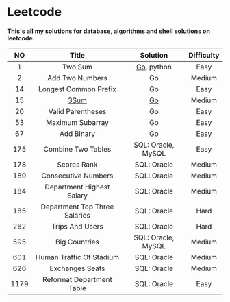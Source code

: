 # Leetcode

**This's all my solutions for database, algorithms and shell solutions on leetcode.**

|  NO  |                         Title                         |                Solution                | Difficulty |
|:----:|:-----------------------------------------------------:|:--------------------------------------:|:----------:|
|  1   |                        Two Sum                        | [Go](go_leetcode/1-two_sum.go), python |    Easy    |
|  2   |                    Add Two Numbers                    |                   Go                   |   Medium   |
|  14  |                 Longest Common Prefix                 |                   Go                   |    Easy    |
|  15  | [3Sum](https://leetcode.cn/problems/3sum/description) |      [Go](go_leetcode/15-3sum.go)      |   Medium   |
|  20  |                   Valid Parentheses                   |                   Go                   |    Easy    |
|  53  |                   Maximum Subarray                    |                   Go                   |    Easy    |
|  67  |                      Add Binary                       |                   Go                   |    Easy    |
| 175  |                  Combine Two Tables                   |           SQL: Oracle, MySQL           |    Easy    |
| 178  |                      Scores Rank                      |              SQL: Oracle               |   Medium   |
| 180  |                  Consecutive Numbers                  |              SQL: Oracle               |   Medium   |
| 184  |               Department Highest Salary               |              SQL: Oracle               |   Medium   |
| 185  |             Department Top Three Salaries             |              SQL: Oracle               |    Hard    |
| 262  |                    Trips And Users                    |              SQL: Oracle               |    Hard    |
| 595  |                     Big Countries                     |           SQL: Oracle, MySQL           |   Medium   |
| 601  |               Human Traffic Of Stadium                |              SQL: Oracle               |   Medium   |
| 626  |                    Exchanges Seats                    |              SQL: Oracle               |   Medium   |
| 1179 |               Reformat Department Table               |              SQL: Oracle               |    Easy    |
